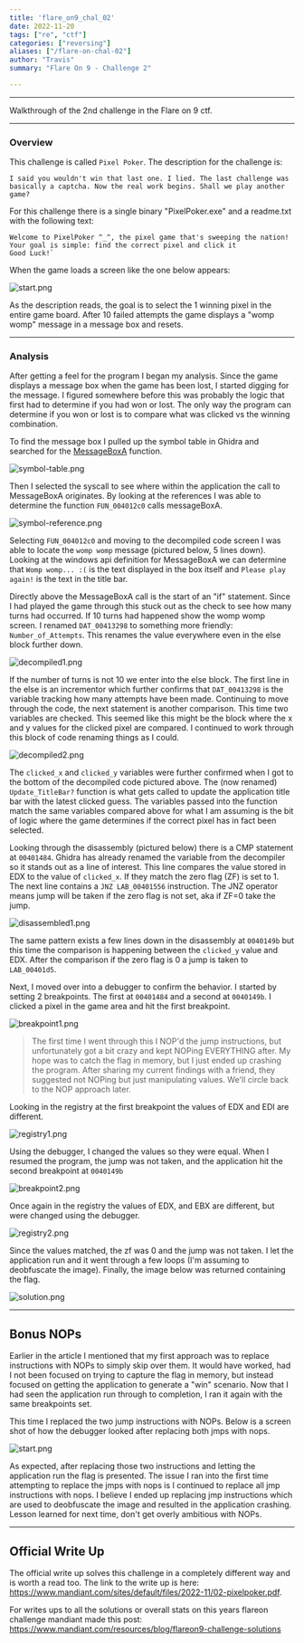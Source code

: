```yaml
---
title: 'flare_on9_chal_02'
date: 2022-11-20
tags: ["re", "ctf"]
categories: ["reversing"]
aliases: ["/flare-on-chal-02"]
author: "Travis"
summary: "Flare On 9 - Challenge 2"

---
```


---

Walkthrough of the 2nd challenge in the Flare on 9 ctf.

---

### Overview
This challenge is called `Pixel Poker`. The description for the challenge is: 

```
I said you wouldn't win that last one. I lied. The last challenge was basically a captcha. Now the real work begins. Shall we play another game?
```

For this challenge there is a single binary "PixelPoker.exe" and a readme.txt with the following text: 

```
Welcome to PixelPoker ^_^, the pixel game that's sweeping the nation! 
Your goal is simple: find the correct pixel and click it
Good Luck!`
```

When the game loads a screen like the one below appears:

![start.png](images/start.png "start")

As the description reads, the goal is to select the 1 winning pixel in the entire game board. After 10 failed attempts the game displays a "womp womp" message in a message box and resets.

---
### Analysis

After getting a feel for the program I began my analysis. Since the game displays a message box when the game has been lost, I started digging for the message. I figured somewhere before this was probably the logic that first had to determine if you had won or lost. The only way the program can determine if you won or lost is to compare what was clicked vs the winning combination. 

To find the message box I pulled up the symbol table in Ghidra and searched for the [MessageBoxA](https://learn.microsoft.com/en-us/windows/win32/api/winuser/nf-winuser-messageboxa) function.

![symbol-table.png](images/symbol-table.png "symbol-table")

Then I selected the syscall to see where within the application the call to MessageBoxA originates. By looking at the references I was able to determine the function `FUN_004012c0` calls messageBoxA. 

![symbol-reference.png](images/symbol-reference.png "symbol-reference")

Selecting `FUN_004012c0` and moving to the decompiled code screen I was able to locate the `womp womp` message (pictured below, 5 lines down). Looking at the windows api definition for MessageBoxA we can determine that `Womp womp... :(` is the text displayed in the box itself and `Please play again!` is the text in the title bar.

Directly above the MessageBoxA call is the start of an "if" statement. Since I had played the game through this stuck out as the check to see how many turns had occurred. If 10 turns had happened show the womp womp screen. I renamed `DAT_00413298` to something more friendly: `Number_of_Attempts`. This renames the value everywhere even in the else block further down.

![decompiled1.png](images/decompiled1.png "decompiled1")

If the number of turns is not 10 we enter into the else block. The first line in the else is an incrementor which further confirms that `DAT_00413298` is the variable tracking how many attempts have been made. Continuing to move through the code, the next statement is another comparison. This time two variables are checked. This seemed like this might be the block where the x and y values for the clicked pixel are compared. I continued to work through this block of code renaming things as I could.

![decompiled2.png](images/decompiled2.png "decompiled2")

The `clicked_x` and `clicked_y` variables were further confirmed when I got to the bottom of the decompiled code pictured above. The (now renamed) `Update_TitleBar?` function is what gets called to update the application title bar with the latest clicked guess. The variables passed into the function match the same variables compared above for what I am assuming is the bit of logic where the game determines if the correct pixel has in fact been selected.

Looking through the disassembly (pictured below) there is a CMP statement at `00401484`. Ghidra has already renamed the variable from the decompiler so it stands out as a line of interest. This line compares the value stored in EDX to the value of `clicked_x`. If they match the zero flag (ZF) is set to 1. The next line contains a `JNZ LAB_00401556` instruction. The JNZ operator means jump will be taken if the zero flag is not set, aka if ZF=0 take the jump. 

![disassembled1.png](images/disassembled1.png "disassembled1")

The same pattern exists a few lines down in the disassembly at `0040149b` but this time the comparison is happening between the `clicked_y` value and EDX. After the comparison if the zero flag is 0 a jump is taken to `LAB_00401d5`. 

Next, I moved over into a debugger to confirm the behavior. I started by setting 2 breakpoints. The first at `00401484` and a second at `0040149b`. I clicked a pixel in the game area and hit the first breakpoint. 

![breakpoint1.png](images/breakpoint1.png "breakpoint1")

> The first time I went through this I NOP'd the jump instructions, but unfortunately got a bit crazy and kept NOPing EVERYTHING after. My hope was to catch the flag in memory, but I just ended up crashing the program. After sharing my current findings with a friend, they suggested not NOPing but just manipulating values. We'll circle back to the NOP approach later. 

Looking in the registry at the first breakpoint the values of EDX and EDI are different.

![registry1.png](images/registry1.png "registry1")

Using the debugger, I changed the values so they were equal. When I resumed the program, the jump was not taken, and the application hit the second breakpoint at `0040149b`

![breakpoint2.png](images/breakpoint2.png "breakpoint2")

Once again in the registry the values of EDX, and EBX are different, but were changed using the debugger.

![registry2.png](images/registry2.png "registry2")

Since the values matched, the zf was 0 and the jump was not taken. I let the application run and it went through a few loops (I'm assuming to deobfuscate the image). Finally, the image below was returned containing the flag.

![solution.png](images/solution.png "solution")

---

## Bonus NOPs

Earlier in the article I mentioned that my first approach was to replace instructions with NOPs to simply skip over them. It would have worked, had I not been focused on trying to capture the flag in memory, but instead focused on getting the application to generate a "win" scenario. Now that I had seen the application run through to completion, I ran it again with the same breakpoints set.

This time I replaced the two jump instructions with NOPs. Below is a screen shot of how the debugger looked after replacing both jmps with nops.

![start.png](images/nop.png "start")

As expected, after replacing those two instructions and letting the application run the flag is presented. The issue I ran into the first time attempting to replace the jmps with nops is I continued to replace all jmp instructions with nops. I believe I ended up replacing jmp instructions which are used to deobfuscate the image and resulted in the application crashing. Lesson learned for next time, don't get overly ambitious with NOPs.

---

## Official Write Up

The official write up solves this challenge in a completely different way and is worth a read too. The link to the write up is here: https://www.mandiant.com/sites/default/files/2022-11/02-pixelpoker.pdf.

For writes ups to all the solutions or overall stats on this years flareon challenge mandiant made this post: https://www.mandiant.com/resources/blog/flareon9-challenge-solutions